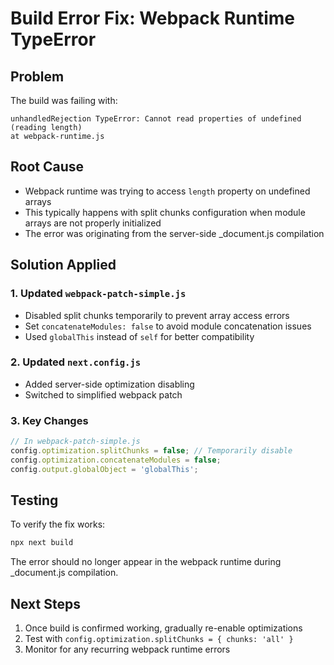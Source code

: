# Build Error Fix: Webpack Runtime TypeError

## Problem
The build was failing with:
```
unhandledRejection TypeError: Cannot read properties of undefined (reading length)
at webpack-runtime.js
```

## Root Cause
- Webpack runtime was trying to access `length` property on undefined arrays
- This typically happens with split chunks configuration when module arrays are not properly initialized
- The error was originating from the server-side _document.js compilation

## Solution Applied

### 1. Updated `webpack-patch-simple.js`
- Disabled split chunks temporarily to prevent array access errors
- Set `concatenateModules: false` to avoid module concatenation issues
- Used `globalThis` instead of `self` for better compatibility

### 2. Updated `next.config.js`
- Added server-side optimization disabling
- Switched to simplified webpack patch

### 3. Key Changes
```javascript
// In webpack-patch-simple.js
config.optimization.splitChunks = false; // Temporarily disable
config.optimization.concatenateModules = false;
config.output.globalObject = 'globalThis';
```

## Testing
To verify the fix works:
```bash
npx next build
```

The error should no longer appear in the webpack runtime during _document.js compilation.

## Next Steps
1. Once build is confirmed working, gradually re-enable optimizations
2. Test with `config.optimization.splitChunks = { chunks: 'all' }` 
3. Monitor for any recurring webpack runtime errors